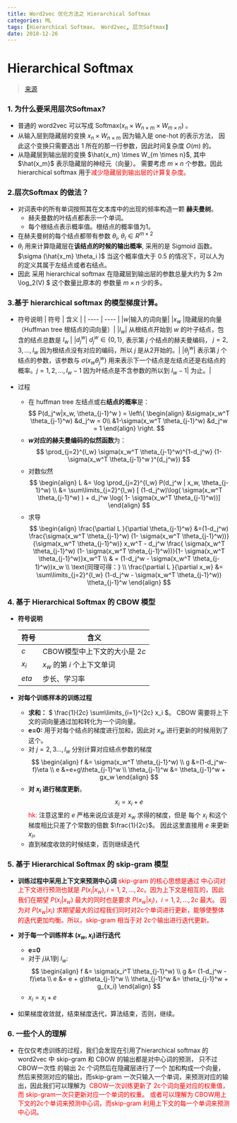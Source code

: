 ```yaml
---
title: Word2vec 优化方法之 Hierarchical Softmax
categories: ML
tags: [Hierarchical Softmax， Word2vec, 层次Softmax]
date: 2018-12-26
---
```


# Hierarchical Softmax

> [来源](https://www.cnblogs.com/pinard/p/7243513.html)
### 1. 为什么要采用层次Softmax?
- 普通的 word2vec 可以写成 $\text{Softmax}( x_{n} \times  W_{n \times m} \times W_{m \times n} )$ 。 
- 从输入层到隐藏层的变换 $x_n  \times W_{n \times m}$ 因为输入是 one-hot 的表示方法， 因此这个变换只需要选出 1 所在的那一行参数，因此时间复杂度 $O(m)$ 的。
- 从隐藏层到输出层的变换 $\hat{x_m} \times  W_{m \times n}$, 其中 $\hat{x_m}$ 表示隐藏层的神经元（向量）。 需要考虑 $m \times n$ 个参数。因此 hierarchical softmax 用于<font color=red>减少隐藏层到输出层的计算复杂度。</font>

### 2.层次Softmax 的做法？
- 对词表中的所有单词按照其在文本库中的出现的频率构造一颗 **赫夫曼树**。
  - 赫夫曼数的叶结点都表示一个单词。
  - 每个根结点表示概率值。根结点的概率值为1。
- 在赫夫曼树的每个结点都带有参数 $\theta_i$, $\theta_i \in R^{m \times 2}$ 
- $\theta_i$ 用来计算隐藏层在**该结点的时候的输出概率**, 采用的是 Sigmoid 函数。 $\sigma (\hat{x_m} \theta_i )$ 当这个概率值大于 0.5 的情况下，可以人为的定义其属于左结点或者右结点。
- 因此 采用 hierarchical softmax 在隐藏层到输出层的参数总量大约为 $ 2m \log_2(V) $ 这个数量比原本的 参数量 $m \times n$ 少的多。

### 3.基于 hierarchical softmax 的模型梯度计算。
- 符号说明
    | 符号  | 含义 |
    | ---- | ---- |
    |$w$|输入的词向量|
    |$x_w$ |隐藏层的向量（Huffman tree 根结点的词向量）|
    |$l_w$| 从根结点开始到 $w$ 的叶子结点，包含的结点总数是 $l_w$ |
    |$d_j^w$| $d_j^w \in \{0, 1\}$, 表示第 $j$ 个结点的赫夫曼编码， $j=2,3,...,l_w$ 因为根结点没有对应的编码，所以 $j$ 是从2开始的。|
    |$\theta_{j}^w$| 表示第 $j$ 个结点的参数，该参数与 $\sigma(x_w \theta_{j}^w)$ 用来表示下一个结点是左结点还是右结点的概率。$j=1,2,...,l_w-1$ 因为叶结点是不含参数的所以到 $l_w-1$| 为止。|

- 过程

  - 在 huffman tree 左结点或右**结点的概率**是：
    $$
    P(d_j^w|x_w, \theta_{j-1}^w ) = 
    \left\{ \begin{align}
    &\sigma(x_w^T \theta_{j-1}^w) &d_j^w = 0\\
    &1-\sigma(x_w^T \theta_{j-1}^w) &d_j^w = 1
    \end{align} \right.
    $$
  - **$w$对应的赫夫曼编码的似然函数**为：
  $$
  \prod_{j=2}^{l_w} \sigma(x_w^T \theta_{j-1}^w)^{1-d_j^w} (1-\sigma(x_w^T \theta_{j-1}^w )^{d_j^w})
  $$
  - 对数似然
    $$
    \begin{align}
    L &= \log \prod_{j=2}^{l_w} P(d_j^w | x_w, \theta_{j-1}^w) \\
      &= \sum\limits_{j=2}^{l_w} [ (1-d_j^w)\log( \sigma(x_w^T \theta_{j-1}^w) ) + d_j^w \log( 1- \sigma(x_w^T \theta_{j-1}^w))]
    \end{align}
    $$
  - 求导
  $$
  \begin{align}
  \frac{\partial L }{\partial \theta_{j-1}^w} &=(1-d_j^w) \frac{\sigma(x_w^T \theta_{j-1}^w) (1- \sigma(x_w^T \theta_{j-1}^w))}{\sigma(x_w^T \theta_{j-1}^w)} x_w^T - d_j^w \frac{ \sigma(x_w^T \theta_{j-1}^w) (1- \sigma(x_w^T \theta_{j-1}^w))}{1- \sigma(x_w^T \theta_{j-1}^w)}x_w^T \\
  & = (1-d_j^w - \sigma(x_w^T \theta_{j-1}^w))x_w \\
  \text{同理可得：} \\
  \frac{\partial L }{\partial x_w} &= \sum\limits_{j=2}^{l_w} (1-d_j^w - \sigma(x_w^T \theta_{j-1}^w)) \theta_{j-1}^w
  \end{align}
  $$

### 4. 基于 Hierarchical Softmax 的 CBOW 模型
- **符号说明**

    |符号| 含义|
    |-----|----|
    |$c$| CBOW模型中上下文的大小是 $2c$|
    |$x_i$|$x_w$ 的第 $i$ 个上下文单词|
    |$eta$| 步长、学习率|

- **对每个训练样本的训练过程**

  - **求和：** $ \frac{1}{2c} \sum\limits_{i=1}^{2c} x_i $。 CBOW 需要将上下文的词向量通过加和转化为一个词向量。
  - **e=0:** 用于对每个结点的梯度进行加和，因此对 $x_w$ 进行更新的时候用到了这个。 
  - 对 $j=2,3...,l_w$ 分别计算对应结点参数的梯度
    $$
    \begin{align}
    f &= \sigma(x_w^T \theta_{j-1}^w) \\
    g &=(1-d_j^w-f)\eta \\
    e &=e+g\theta_{j-1}^w \\
    \theta_{j-1}^w &= \theta_{j-1}^w + gx_w
    \end{align}
    $$
  - **对 $x_i$ 进行梯度更新**。
  	$$ x_i = x_i + e$$
  	<font color=red>hk:</font> 注意这里的 $e$ 严格来说应该是对 $x_w$ 求得的梯度，但是 每个 $x_i$ 和这个梯度相比只差了个常数的倍数 $\frac{1}{2c}$。 因此这里直接用 $e$ 来更新 $x_i$。
  - 直到梯度收敛的时候结束，否则继续迭代

### 5. 基于 Hierarchical Softmax 的 skip-gram 模型
- **训练过程中采用上下文来预测中心词**
  <font color=red> skip-gram 的核心思想是通过 中心词对上下文进行预测也就是 $P(x_i|x_w), i=1,2,...,2c$。因为上下文是相互的，因此我们在期望 $P(x_i|x_w)$ 最大的同时也是要求 $P(x_w | x_i)， i=1,2,...,2c$ 最大。 因为对 $P(x_w |x_i)$ 求期望最大的过程我们同时对2c个单词进行更新，能够使整体的迭代更加均衡。所以，skip-gram 相当于对 2c个输出进行迭代更新。</font>

- **对于每一个训练样本 $(x_w, x_i)$进行迭代**
  - **e=0**
  - 对于 $j$从1到 $l_w$:
  $$
  \begin{align}
  f &= \sigma(x_i^T \theta_{j-1}^w) \\
  g &= (1-d_j^w -f)\eta \\
  e &= e + g\theta_{j-1}^w \\
  \theta_{j-1}^w &= \theta_{j-1}^w + g_{x_i} 
  \end{align}
  $$
  - $x_i = x_i + e$

- 如果梯度收敛就，结束梯度迭代，算法结束，否则，继续。

### 6. 一些个人的理解
- 在仅仅考虑训练的过程，我们会发现在引用了hierarchical softmax 的word2vec 中 skip-gram 和 CBOW 的输出都是对中心词的预测， 只不过 CBOW一次性 的输出 2c 个词然后在隐藏层进行了一个 加和构成一个向量，然后来预测对应的输出，而skip-gram 一次只输入一个单词，来预测对应的输出，因此我们可以理解为 <font color=red> CBOW一次训练更新了 2c个词向量对应的权重值，而 skip-gram一次只更新对应一个单词的权重。 或者可以理解为 CBOW用上下文的2c个单词来预测中心词，而skip-gram 利用上下文的每一个单词来预测中心词。</font>

